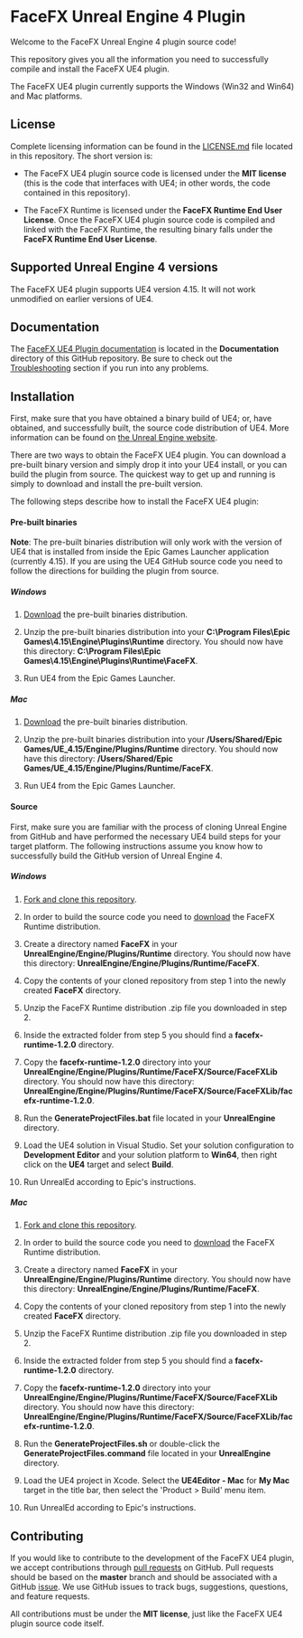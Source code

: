 FaceFX Unreal Engine 4 Plugin
=============================

Welcome to the FaceFX Unreal Engine 4 plugin source code!

This repository gives you all the information you need to successfully compile and install the FaceFX UE4 plugin.

The FaceFX UE4 plugin currently supports the Windows (Win32 and Win64) and Mac platforms.

License
-------

Complete licensing information can be found in the [LICENSE.md](LICENSE.md) file located in this repository. The short version is:

- The FaceFX UE4 plugin source code is licensed under the **MIT license** (this is the code that interfaces with UE4; in other words, the code contained in this repository).

- The FaceFX Runtime is licensed under the **FaceFX Runtime End User License**. Once the FaceFX UE4 plugin source code is compiled and linked with the FaceFX Runtime, the resulting binary falls under the **FaceFX Runtime End User License**.

Supported Unreal Engine 4 versions
----------------------------------

The FaceFX UE4 plugin supports UE4 version 4.15. It will not work unmodified on earlier versions of UE4.

Documentation
-------------

The [FaceFX UE4 Plugin documentation](Documentation/Index.md) is located in the **Documentation** directory of this GitHub repository. Be sure to check out the [Troubleshooting](Documentation/Troubleshooting.md) section if you run into any problems.


Installation
------------

First, make sure that you have obtained a binary build of UE4; or, have obtained, and successfully built, the source code distribution of UE4. More information can be found on [the Unreal Engine website](https://www.unrealengine.com).

There are two ways to obtain the FaceFX UE4 plugin. You can download a pre-built binary version and simply drop it into your UE4 install, or you can build the plugin from source. The quickest way to get up and running is simply to download and install the pre-built version.

The following steps describe how to install the FaceFX UE4 plugin:

#### Pre-built binaries

**Note**: The pre-built binaries distribution will only work with the version of UE4 that is installed from inside the Epic Games Launcher application (currently 4.15). If you are using the UE4 GitHub source code you need to follow the directions for building the plugin from source.

##### Windows

1. [Download](https://unreal.facefx.com) the pre-built binaries distribution.

2. Unzip the pre-built binaries distribution into your **C:\Program Files\Epic Games\4.15\Engine\Plugins\Runtime** directory. You should now have this directory: **C:\Program Files\Epic Games\4.15\Engine\Plugins\Runtime\FaceFX**.

3. Run UE4 from the Epic Games Launcher.

##### Mac

1. [Download](https://unreal.facefx.com) the pre-built binaries distribution.

2. Unzip the pre-built binaries distribution into your **/Users/Shared/Epic Games/UE_4.15/Engine/Plugins/Runtime** directory. You should now have this directory: **/Users/Shared/Epic Games/UE_4.15/Engine/Plugins/Runtime/FaceFX**.

3. Run UE4 from the Epic Games Launcher.


#### Source

First, make sure you are familiar with the process of cloning Unreal Engine from GitHub and have performed the necessary UE4 build steps for your target platform. The following instructions assume you know how to successfully build the GitHub version of Unreal Engine 4.

##### Windows

1. [Fork and clone this repository](https://guides.github.com/activities/forking/).

2. In order to build the source code you need to [download](https://unreal.facefx.com) the FaceFX Runtime distribution.

3. Create a directory named **FaceFX** in your **UnrealEngine/Engine/Plugins/Runtime** directory. You should now have this directory: **UnrealEngine/Engine/Plugins/Runtime/FaceFX**.

4. Copy the contents of your cloned repository from step 1 into the newly created **FaceFX** directory.

5. Unzip the FaceFX Runtime distribution .zip file you downloaded in step 2.

6. Inside the extracted folder from step 5 you should find a **facefx-runtime-1.2.0** directory.

7. Copy the **facefx-runtime-1.2.0** directory into your **UnrealEngine/Engine/Plugins/Runtime/FaceFX/Source/FaceFXLib** directory. You should now have this directory: **UnrealEngine/Engine/Plugins/Runtime/FaceFX/Source/FaceFXLib/facefx-runtime-1.2.0**.

8. Run the **GenerateProjectFiles.bat** file located in your **UnrealEngine** directory.

9. Load the UE4 solution in Visual Studio. Set your solution configuration to **Development Editor** and your solution platform to **Win64**, then right click on the **UE4** target and select **Build**.

10. Run UnrealEd according to Epic's instructions.

##### Mac

1. [Fork and clone this repository](https://guides.github.com/activities/forking/).

2. In order to build the source code you need to [download](https://unreal.facefx.com) the FaceFX Runtime distribution.

3. Create a directory named **FaceFX** in your **UnrealEngine/Engine/Plugins/Runtime** directory. You should now have this directory: **UnrealEngine/Engine/Plugins/Runtime/FaceFX**.

4. Copy the contents of your cloned repository from step 1 into the newly created **FaceFX** directory.

5. Unzip the FaceFX Runtime distribution .zip file you downloaded in step 2.

6. Inside the extracted folder from step 5 you should find a **facefx-runtime-1.2.0** directory.

7. Copy the **facefx-runtime-1.2.0** directory into your **UnrealEngine/Engine/Plugins/Runtime/FaceFX/Source/FaceFXLib** directory. You should now have this directory: **UnrealEngine/Engine/Plugins/Runtime/FaceFX/Source/FaceFXLib/facefx-runtime-1.2.0**.

8. Run the **GenerateProjectFiles.sh** or double-click the **GenerateProjectFiles.command** file located in your **UnrealEngine** directory.

9. Load the UE4 project in Xcode. Select the **UE4Editor - Mac** for **My Mac** target in the title bar, then select the 'Product > Build' menu item.

10. Run UnrealEd according to Epic's instructions.

Contributing
------------

If you would like to contribute to the development of the FaceFX UE4 plugin, we accept contributions through [pull requests](https://help.github.com/articles/using-pull-requests/) on GitHub. Pull requests should be based on the **master** branch and should be associated with a GitHub [issue](https://help.github.com/articles/about-issues/). We use GitHub issues to track bugs, suggestions, questions, and feature requests.

All contributions must be under the **MIT license**, just like the FaceFX UE4 plugin source code itself.
